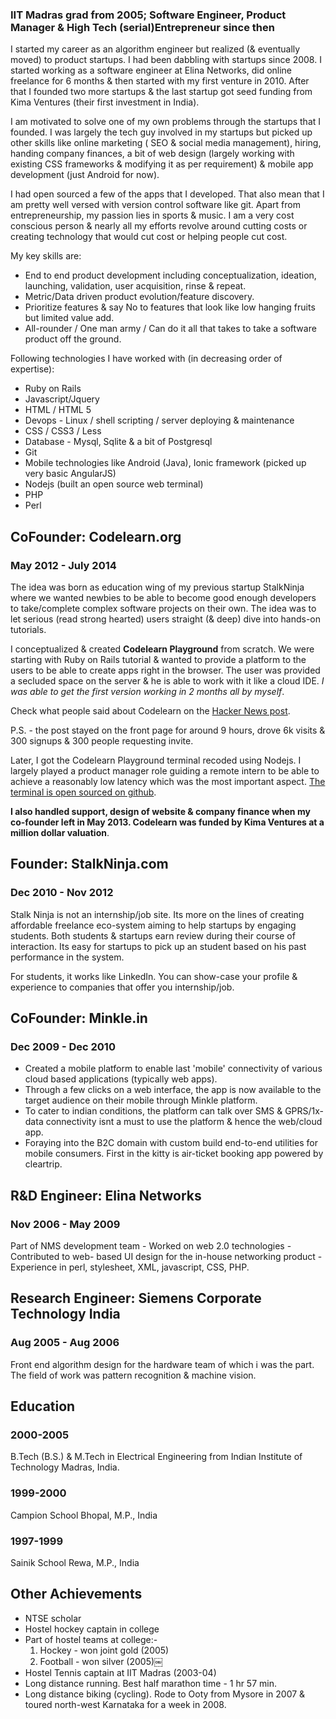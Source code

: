 ### IIT Madras grad from 2005; Software Engineer, Product Manager & High Tech (serial)Entrepreneur since then

I started my career as an algorithm engineer but realized (& eventually moved) to product startups. I had been dabbling with startups since 2008. I started working as a software engineer at Elina Networks, did online freelance for 6 months & then started with my first venture in 2010. After that I founded two more startups & the last startup got seed funding from Kima Ventures (their first investment in India).

I am motivated to solve one of my own problems through the startups that I founded. I was largely the tech guy involved in my startups but picked up other skills like online marketing ( SEO & social media management), hiring, handing company finances, a bit of web design (largely working with existing CSS frameworks & modifying it as per requirement) & mobile app development (just Android for now).

I had open sourced a few of the apps that I developed. That also mean that I am pretty well versed with version control software like git.
Apart from entrepreneurship, my passion lies in sports & music. I am a very cost conscious person & nearly all my efforts revolve around cutting costs or creating technology that would cut cost or helping people cut cost.

My key skills are:

* End to end product development including conceptualization, ideation, launching, validation, user acquisition, rinse & repeat.
* Metric/Data driven product evolution/feature discovery.
* Prioritize features & say No to features that look like low hanging fruits but limited value add.
* All-rounder / One man army / Can do it all that takes to take a software product off the ground.

Following technologies I have worked with (in decreasing order of expertise):

* Ruby on Rails
* Javascript/Jquery
* HTML / HTML 5
* Devops - Linux / shell scripting / server deploying & maintenance 
* CSS / CSS3 / Less
* Database - Mysql, Sqlite & a bit of Postgresql
* Git
* Mobile technologies like Android (Java), Ionic framework (picked up very basic AngularJS)
* Nodejs (built an open source web terminal)
* PHP
* Perl


## CoFounder: Codelearn.org
### May 2012 - July 2014

The idea was born as education wing of my previous startup StalkNinja where we wanted newbies to be able to become good enough developers to take/complete complex software projects on their own. The idea was to let serious (read strong hearted) users straight (& deep) dive into hands-on tutorials. 

I conceptualized & created **Codelearn Playground** from scratch. We were starting with Ruby on Rails tutorial & wanted to provide a platform to the users to be able to create apps right in the browser. The user was provided a secluded space on the server & he is able to work with it like a cloud IDE. *I was able to get the first version working in 2 months all by myself*.

Check what people said about Codelearn on the [Hacker News post](http://news.ycombinator.com/item?id=4213260).

P.S. - the post stayed on the front page for around 9 hours, drove 6k visits & 300 signups & 300 people requesting invite.

Later, I got the Codelearn Playground terminal recoded using Nodejs. I largely played a product manager role guiding a remote intern to be able to achieve a reasonably low latency which was the most important aspect. [The terminal is open sourced on github](https://github.com/pocha/terminal-codelearn).

**I also handled support, design of website & company finance when my co-founder left in May 2013. Codelearn was funded by Kima Ventures at a million dollar valuation**.

## Founder: StalkNinja.com
### Dec 2010 - Nov 2012

Stalk Ninja is not an internship/job site. Its more on the lines of creating affordable freelance eco-system aiming to help startups by engaging students. Both students & startups earn review during their course of interaction. Its easy for startups to pick up an student based on his past performance in the system.

For students, it works like LinkedIn. You can show-case your profile & experience to companies that offer you internship/job.

## CoFounder: Minkle.in
### Dec 2009 - Dec 2010

* Created a mobile platform to enable last 'mobile' connectivity of various cloud based applications (typically web apps).
* Through a few clicks on a web interface, the app is now available to the target audience on their mobile through Minkle platform.
* To cater to indian conditions, the platform can talk over SMS & GPRS/1x-data connectivity isnt a must to use the platform & hence the web/cloud app. 
* Foraying into the B2C domain with custom build end-to-end utilities for mobile consumers. First in the kitty is air-ticket booking app powered by cleartrip.

## R&D Engineer: Elina Networks
### Nov 2006 - May 2009

Part of NMS development team - Worked on web 2.0 technologies - Contributed to web- based UI design for the in-house networking product - Experience in perl, stylesheet, XML, javascript, CSS, PHP.

## Research Engineer: Siemens Corporate Technology India
### Aug 2005 - Aug 2006

Front end algorithm design for the hardware team of which i was the part. The field of work was pattern recognition & machine vision.


## Education
### 2000-2005
B.Tech (B.S.) & M.Tech in Electrical Engineering from Indian Institute of Technology Madras, India.
### 1999-2000
Campion School Bhopal, M.P., India
### 1997-1999
Sainik School Rewa, M.P., India

## Other Achievements

* NTSE scholar
* Hostel hockey captain in college 
* Part of hostel teams at college:- 
  1) Hockey - won joint gold (2005) 
  2) Football - won silver (2005)￼
* Hostel Tennis captain at IIT Madras (2003-04)
* Long distance running. Best half marathon time - 1 hr 57 min.
* Long distance biking (cycling). Rode to Ooty from Mysore in 2007 & toured north-west Karnataka for a week in 2008. 
